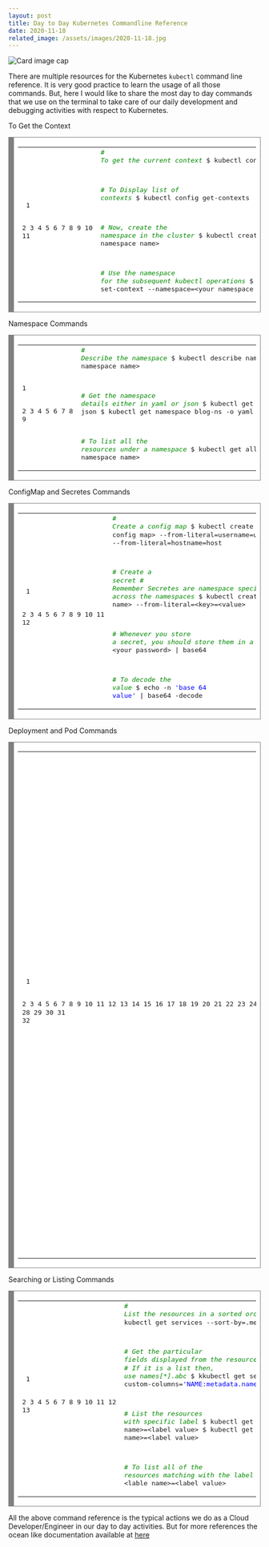 ```yaml
---
layout: post
title: Day to Day Kubernetes Commandline Reference
date: 2020-11-18
related_image: /assets/images/2020-11-18.jpg
---
```

<div class="view overlay">
	<img class="card-img-top" src="{{ page.related_image }}" alt="Card image cap">
    <a href="#!">
        <div class="mask rgba-white-slight"></div>
    </a>
</div>

There are multiple resources for the Kubernetes `kubectl` command line reference. It is very good practice to learn the usage of all those commands. But, here I would like to share the most day to day commands that we use on the terminal to take care of our daily development and debugging activities with respect to Kubernetes.

To Get the Context

<!-- HTML generated using hilite.me --><div style="background: #ffffff; overflow:auto;width:auto;border:solid gray;border-width:.1em .1em .1em .8em;padding:.2em .6em;"><table><tr><td><pre style="margin: 0; line-height: 125%"> 1
 2
 3
 4
 5
 6
 7
 8
 9
10
11</pre></td><td><pre style="margin: 0; line-height: 125%"><span style="color: #008800; font-style: italic"># To get the current context</span>
$ kubectl config current-context

<span style="color: #008800; font-style: italic"># To Display list of contexts</span>
$ kubectl config get-contexts

<span style="color: #008800; font-style: italic"># Now, create the namespace in the cluster</span>
$ kubectl create namespace &lt;your namespace name&gt;

<span style="color: #008800; font-style: italic"># Use the namespace for the subsequent kubectl operations</span>
$ kubectl config set-context --namespace=&lt;your namespace name&gt; --current
</pre></td></tr></table></div>


 Namespace Commands 

<!-- HTML generated using hilite.me --><div style="background: #ffffff; overflow:auto;width:auto;border:solid gray;border-width:.1em .1em .1em .8em;padding:.2em .6em;"><table><tr><td><pre style="margin: 0; line-height: 125%">1
2
3
4
5
6
7
8
9</pre></td><td><pre style="margin: 0; line-height: 125%"><span style="color: #008800; font-style: italic"># Describe the namespace</span>
$ kubectl describe namespace &lt;your namespace name&gt;

<span style="color: #008800; font-style: italic"># Get the namespace details either in yaml or json</span>
$ kubectl get namespace blog-ns -o json
$ kubectl get namespace blog-ns -o yaml

<span style="color: #008800; font-style: italic"># To list all the resources under a namespace</span>
$ kubectl get all -n &lt;your namespace name&gt; 
</pre></td></tr></table></div>

 ConfigMap and Secretes Commands 

<!-- HTML generated using hilite.me --><div style="background: #ffffff; overflow:auto;width:auto;border:solid gray;border-width:.1em .1em .1em .8em;padding:.2em .6em;"><table><tr><td><pre style="margin: 0; line-height: 125%"> 1
 2
 3
 4
 5
 6
 7
 8
 9
10
11
12</pre></td><td><pre style="margin: 0; line-height: 125%"><span style="color: #008800; font-style: italic"># Create a config map</span>
$ kubectl create configmap &lt;name of the config map&gt; --from-literal=username=user --from-literal=hostname=host

<span style="color: #008800; font-style: italic"># Create a secret</span>
<span style="color: #008800; font-style: italic"># Remember Secretes are namespace specific, they can not be accessed across the namespaces</span>
$ kubectl create secret generic &lt;secret name&gt; --from-literal=&lt;key&gt;=&lt;value&gt;

<span style="color: #008800; font-style: italic"># Whenever you store a secret, you should store them in a base64 format</span>
$ echo -n &lt;your password&gt; | base64

<span style="color: #008800; font-style: italic"># To decode the value</span>
$ echo -n <span style="color: #0000FF">&#39;base 64 value&#39;</span> | base64 -decode
</pre></td></tr></table></div>

Deployment and Pod Commands

<!-- HTML generated using hilite.me --><div style="background: #ffffff; overflow:auto;width:auto;border:solid gray;border-width:.1em .1em .1em .8em;padding:.2em .6em;"><table><tr><td><pre style="margin: 0; line-height: 125%"> 1
 2
 3
 4
 5
 6
 7
 8
 9
10
11
12
13
14
15
16
17
18
19
20
21
22
23
24
25
26
27
28
29
30
31
32</pre></td><td><pre style="margin: 0; line-height: 125%"><span style="color: #008800; font-style: italic"># List all the pods in all namespaces</span>
$ kubectl get pods --all-namespaces 

<span style="color: #008800; font-style: italic"># Create a POD quickly</span>
$ kubectl run &lt;pod name&gt; --image=busybox --restart=Never -n &lt;your namespace&gt;

<span style="color: #008800; font-style: italic"># In some cases, you just need the pod yaml</span>
$ kubectl run &lt;pod name&gt; --image=nginx --dry-run=client --restart=Never -n &lt;your namespace&gt; -o yaml

<span style="color: #008800; font-style: italic"># Rolling Update of the deployment image</span>
$ kubectl set image deployment/&lt;deployment name&gt; &lt;containername&gt;=&lt;new image name&gt;

<span style="color: #008800; font-style: italic"># Restart the deployment</span>
$ kubectl rollout restart deployment/&lt;deployment name&gt;

<span style="color: #008800; font-style: italic"># To undo the rollout</span>
$ kubectl rollout undo deployment/&lt;deployment name&gt;

<span style="color: #008800; font-style: italic"># To know the rollout history of a deployment</span>
$ kubectl rollout history deployment &lt;deployment name&gt;

<span style="color: #008800; font-style: italic"># To view the logs</span>
$ kubectl logs &lt;podname&gt; --namespace=&lt;namespace name&gt;

<span style="color: #008800; font-style: italic"># To open the interactive shell to the pod</span>
$ kubectl exec -it &lt;pod name&gt; --namespace=&lt;namespace name&gt; -- /bin/sh

<span style="color: #008800; font-style: italic"># To check the evens on the pod</span>
$ kubectl describe pod &lt;pod name&gt; | grep -C 10 Events:

<span style="color: #008800; font-style: italic"># Extract a pod definition yaml file to local file</span>
$ kubectl get pod &lt;podname&gt; -o yaml &gt; &lt;local pod filename&gt;.yaml
</pre></td></tr></table></div>

Searching or Listing Commands

<!-- HTML generated using hilite.me --><div style="background: #ffffff; overflow:auto;width:auto;border:solid gray;border-width:.1em .1em .1em .8em;padding:.2em .6em;"><table><tr><td><pre style="margin: 0; line-height: 125%"> 1
 2
 3
 4
 5
 6
 7
 8
 9
10
11
12
13</pre></td><td><pre style="margin: 0; line-height: 125%"><span style="color: #008800; font-style: italic"># List the resources in a sorted order by any of the metadata</span>
$ kubectl get services --sort-by=.metadata.name

<span style="color: #008800; font-style: italic"># Get the particular fields displayed from the resources</span>
<span style="color: #008800; font-style: italic"># If it is a list then, use names[*].abc</span>
$ kkubectl get services -A -o custom-columns=<span style="color: #0000FF">&#39;NAME:metadata.name&#39;</span>

<span style="color: #008800; font-style: italic"># List the resources with specific label</span>
$ kubectl get pod -l &lt;label name&gt;=&lt;label value&gt;
$ kubectl get pods --selector &lt;label name&gt;=&lt;label value&gt;

<span style="color: #008800; font-style: italic"># To list all of the resources matching with the label</span>
$ kubectl get all --selector &lt;lable name&gt;=&lt;label value&gt;
</pre></td></tr></table></div>


All the above command reference is the typical actions we do as a Cloud Developer/Engineer in our day to day activities. But for more references the ocean like documentation available at  [here](https://kubernetes.io/docs/home/) 
